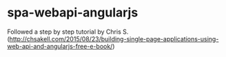 # spa-webapi-angularjs 
Followed a step by step tutorial by Chris S. (http://chsakell.com/2015/08/23/building-single-page-applications-using-web-api-and-angularjs-free-e-book/) 
